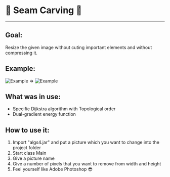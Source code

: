 # :blue_heart: Seam Carving :blue_heart:
---

## Goal:
Resize the given image without cuting important elements and without compressing it.
## Example:
![Example](https://coursera.cs.princeton.edu/algs4/assignments/seam/HJoceanSmall.png)
=>
![Example](https://coursera.cs.princeton.edu/algs4/assignments/seam/HJoceanSmallShrunk.png)
## What was in use:
*    Specific Dijkstra algorithm with Topological order
*    Dual-gradient energy function
## How to use it:
1.    Import "algs4.jar" and put a picture which you want to change into the project folder
2.    Start class Main
3.    Give a picture name
4.    Give a number of pixels that you want to remove from width and height
5.    Feel yourself like Adobe Photoshop :sunglasses:
